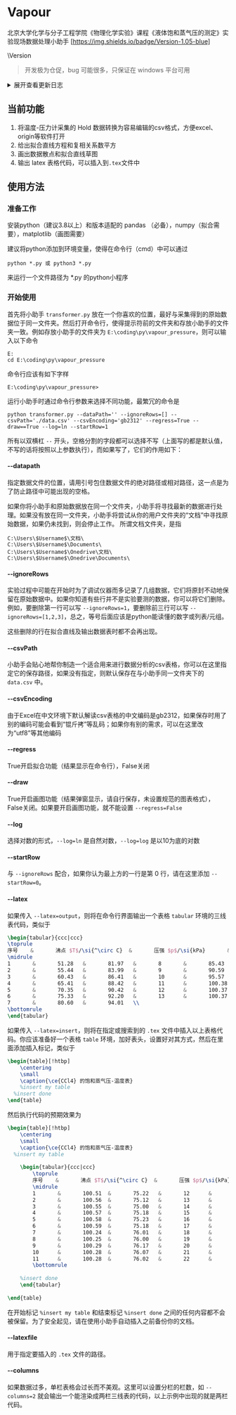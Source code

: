 # Vapour
北京大学化学与分子工程学院《物理化学实验》课程《液体饱和蒸气压的测定》实验现场数据处理小助手
[https://img.shields.io/badge/Version-1.05-blue]

\Version

> 开发极为仓促，bug 可能很多，只保证在 windows 平台可用

<details>
<summary>展开查看更新日志</summary>

版本 1.05 更新内容
	
bug 修复
	
1. 修复了文件末尾空行导致的崩溃
2. 提高了解析数据文件的健壮性

新增功能
1. 支持了用户文档位于D盘的情况

---

版本 1.00 更新内容
	
bug 修复
1. 命令行参数 `--draw=False` 时仍然会弹窗画图
2. 在删去多行时命令行参数 `--startRow=0` 无效果
3. 不添加 `--ignoreRows` 时程序崩溃

新增功能
1. 可以输出 latex 表格代码，并插入到`.tex`文件的指定位置
	
---
</details>


## 当前功能

1. 将温度-压力计采集的 Hold 数据转换为容易编辑的csv格式，方便excel、origin等软件打开
2. 给出拟合直线方程和复相关系数平方
3. 画出数据散点和拟合直线草图
4. 输出 latex 表格代码，可以插入到`.tex`文件中


## 使用方法

### 准备工作

安装python（建议3.8以上）和版本适配的 pandas （必备），numpy（拟合需要），matplotlib（画图需要）

建议将python添加到环境变量，使得在命令行（cmd）中可以通过

```
python *.py 或 python3 *.py
```

来运行一个文件路径为 *.py 的python小程序

### 开始使用

首先将小助手 `transformer.py` 放在一个你喜欢的位置，最好与采集得到的原始数据位于同一文件夹。然后打开命令行，使得提示符前的文件夹和存放小助手的文件夹一致。例如存放小助手的文件夹为 `E:\coding\py\vapour_pressure`，则可以输入以下命令

```
E:
cd E:\coding\py\vapour_pressure
```

命令行应该有如下字样

```
E:\coding\py\vapour_pressure>
```

运行小助手时通过命令行参数来选择不同功能，最繁冗的命令是

```
python transformer.py --dataPath='' --ignoreRows=[] --csvPath='./data.csv' --csvEncoding='gb2312' --regress=True --draw==True --log=ln --startRow=1
```

所有以双横杠 `--` 开头，空格分割的字段都可以选择不写（上面写的都是默认值，不写的话将按照以上参数执行），而如果写了，它们的作用如下：

#### --datapath

指定数据文件的位置，请用引号包住数据文件的绝对路径或相对路径，这一点是为了防止路径中可能出现的空格。

如果你将小助手和原始数据放在同一个文件夹，小助手将寻找最新的数据进行处理。如果没有放在同一文件夹，小助手将尝试从你的用户文件夹的“文档”中寻找原始数据，如果仍未找到，则会停止工作。
所谓文档文件夹，是指
```
C:\Users\$Username$\文档\
C:\Users\$Username$\Documents\
C:\Users\$Username$\Onedrive\文档\
C:\Users\$Username$\Onedrive\Documents\
```

#### --ignoreRows

实验过程中可能在开始时为了调试仪器而多记录了几组数据，它们将原封不动地保留在原始数据中。如果你知道有些行并不是实验要测的数据，你可以将它们删除。例如，要删除第一行可以写 `--ignoreRows=1`，要删除前三行可以写 `--ignoreRows=[1,2,3]`，总之，等号后面应该是python能读懂的数字或列表/元组。

这些删除的行在拟合直线及输出数据表时都不会再出现。

#### --csvPath

小助手会贴心地帮你制造一个适合用来进行数据分析的csv表格，你可以在这里指定它的保存路径，如果没有指定，则默认保存在与小助手同一文件夹下的 `data.csv` 中。

#### --csvEncoding

由于Excel在中文环境下默认解读csv表格的中文编码是gb2312，如果保存时用了别的编码可能会看到“锟斤拷”等乱码；如果你有别的需求，可以在这里改为“utf8”等其他编码

#### --regress

True开启拟合功能（结果显示在命令行），False关闭

#### --draw

True开启画图功能（结果弹窗显示，请自行保存，未设置规范的图表格式），False关闭。如果要开启画图功能，就不能设置 `--regress=False`

#### --log

选择对数的形式，`--log=ln` 是自然对数，`--log=log` 是以10为底的对数

#### --startRow

与 `--ignoreRows` 配合，如果你认为最上方的一行是第 0 行，请在这里添加 `--startRow=0`。

#### --latex
如果传入 `--latex=output`，则将在命令行界面输出一个表格 `tabular` 环境的三线表代码，类似于
```latex
\begin{tabular}{ccc|ccc}
\toprule
序号    &       沸点 $T$/\si{^\circ C}  &       压强 $p$/\si{kPa}       &       序号    &       沸点 $T$/\si{^\circ C}  &       压强 $p$/\si{kPa}      \\
\midrule
1       &       51.28   &       81.97   &       8       &       85.43   &       95.59   \\
2       &       55.44   &       83.99   &       9       &       90.59   &       97.20   \\
3       &       60.43   &       86.41   &       10      &       95.57   &       98.68   \\
4       &       65.41   &       88.42   &       11      &       100.38  &       100.00  \\
5       &       70.35   &       90.42   &       12      &       100.37  &       100.00  \\
6       &       75.33   &       92.20   &       13      &       100.37  &       100.00  \\
7       &       80.60   &       94.01   \\
\bottomrule
\end{tabular}
```
如果传入 `--latex=insert`，则将在指定或搜索到的 `.tex` 文件中插入以上表格代码。你应该准备好一个表格 `table` 环境，加好表头，设置好对其方式，然后在里面添加插入标记，类似于
```latex
\begin{table}[!htbp]
	\centering
	\small
	\caption{\ce{CCl4} 的饱和蒸气压-温度表}
	%insert my table
  %insert done
\end{table}
```
然后执行代码的预期效果为
```latex
\begin{table}[!htbp]
	\centering
	\small
	\caption{\ce{CCl4} 的饱和蒸气压-温度表}
  %insert my table
  
	\begin{tabular}{ccc|ccc}
		\toprule
		序号    &       沸点 $T$/\si{^\circ C}  &       压强 $p$/\si{kPa}       &       序号    &       沸点 $T$/\si{^\circ C}  &       压强 $p$/\si{kPa}      \\
		\midrule
		1       &       100.51  &       75.22   &       12      &       100.27  &       76.00   \\
		2       &       100.56  &       75.12   &       13      &       95.77   &       74.46   \\
		3       &       100.55  &       75.00   &       14      &       90.72   &       72.79   \\
		4       &       100.57  &       75.18   &       15      &       85.42   &       70.86   \\
		5       &       100.58  &       75.23   &       16      &       80.01   &       68.71   \\
		6       &       100.59  &       75.18   &       17      &       75.56   &       66.90   \\
		7       &       100.24  &       76.01   &       18      &       70.38   &       64.88   \\
		8       &       100.25  &       76.00   &       19      &       65.62   &       62.81   \\
		9       &       100.29  &       76.17   &       20      &       60.48   &       60.45   \\
		10      &       100.28  &       76.07   &       21      &       55.21   &       57.94   \\
		11      &       100.28  &       76.02   &       22      &       50.39   &       55.32   \\
		\bottomrule
    
    %insert done
	\end{tabular}
  
\end{table}
```
在开始标记 `%insert my table` 和结束标记 `%insert done` 之间的任何内容都不会被保留。为了安全起见，请在使用小助手自动插入之前备份你的文档。

#### --latexfile
用于指定要插入的 `.tex` 文件的路径。

#### --columns
如果数据过多，单栏表格会过长而不美观。这里可以设置分栏的栏数，如 `--columns=2` 就会输出一个能渲染成两栏三线表的代码，以上示例中出现的就是两栏代码。

